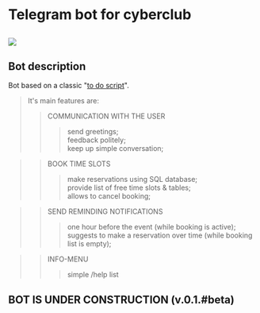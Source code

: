 Telegram bot for cyberclub 
====
[<img src="https://img.shields.io/badge/Telegram-2CA5E0?style=for-the-badge&logo=telegram&logoColor=white"/>](https://t.me/CyberbonchBot.)
----

Bot description
----
Bot based on a classic "[to do script]()".<br>
> It's main features are:
>> COMMUNICATION WITH THE USER
  >>> send greetings;<br>
  >>> feedback politely;<br>
  >>> keep up simple conversation;<br>
  
>> BOOK TIME SLOTS
  >>>make reservations using SQL database;<br>
  >>> provide list of free time slots & tables;<br>
  >>> allows to cancel booking;<br>
  
>> SEND REMINDING NOTIFICATIONS
  >>> one hour before the event (while booking is active);<br>
  >>> suggests to make a reservation over time (while booking list is empty);<br>
  
>> INFO-MENU 
  >>> simple /help list 

BOT IS UNDER CONSTRUCTION (v.0.1.#beta)<br>
----

